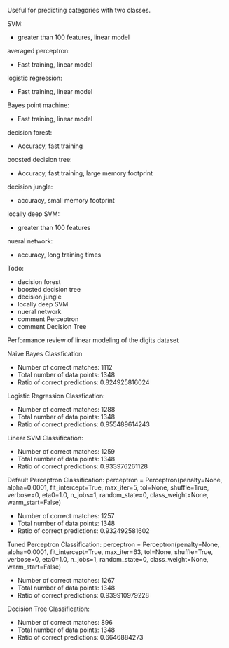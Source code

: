 Useful for predicting categories with two classes.

SVM: 
- greater than 100 features, linear model

averaged perceptron: 
- Fast training, linear model

logistic regression: 
- Fast training, linear model

Bayes point machine: 
- Fast training, linear model

decision forest: 
- Accuracy, fast training

boosted decision tree: 
- Accuracy, fast training, large memory footprint

decision jungle: 
- accuracy, small memory footprint

locally deep SVM: 
- greater than 100 features

nueral network: 
- accuracy, long training times

Todo:
- decision forest
- boosted decision tree
- decision jungle
- locally deep SVM
- nueral network
- comment Perceptron
- comment Decision Tree

Performance review of linear modeling of the digits dataset

Naive Bayes Classfication
- Number of correct matches: 1112
- Total number of data points: 1348
- Ratio of correct predictions: 0.824925816024

Logistic Regression Classfication:
- Number of correct matches: 1288
- Total number of data points: 1348
- Ratio of correct predictions: 0.955489614243

Linear SVM Classification:
- Number of correct matches: 1259
- Total number of data points: 1348
- Ratio of correct predictions: 0.933976261128

Default Perceptron Classification:
perceptron = Perceptron(penalty=None, alpha=0.0001, fit_intercept=True,
                            max_iter=5, tol=None, shuffle=True, verbose=0,
                            eta0=1.0, n_jobs=1, random_state=0,
                            class_weight=None, warm_start=False)
- Number of correct matches: 1257
- Total number of data points: 1348
- Ratio of correct predictions: 0.932492581602

Tuned Perceptron Classification:
perceptron = Perceptron(penalty=None, alpha=0.0001, fit_intercept=True,
                            max_iter=63, tol=None, shuffle=True, verbose=0,
                            eta0=1.0, n_jobs=1, random_state=0,
                            class_weight=None, warm_start=False)
- Number of correct matches: 1267
- Total number of data points: 1348
- Ratio of correct predictions: 0.939910979228

Decision Tree Classification:
- Number of correct matches: 896
- Total number of data points: 1348
- Ratio of correct predictions: 0.6646884273
